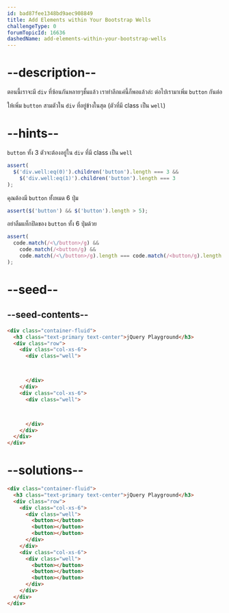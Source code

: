 ```yaml
---
id: bad87fee1348bd9aec908849
title: Add Elements within Your Bootstrap Wells
challengeType: 0
forumTopicId: 16636
dashedName: add-elements-within-your-bootstrap-wells
---
```


# --description--

ตอนนี้เราจะมี `div` ที่ซ้อนกันหลายๆชั้นแล้ว เราทำลึกแค่นี้ก็พอแล้วล่ะ ต่อไปเรามาเพิ่ม `button` กันต่อ

ให้เพิ่ม `button` สามตัวใน `div` ที่อยู่ข้างในสุด (ตัวที่มี class เป็น `well`)

# --hints--

`button` ทั้ง 3 ตัวจะต้องอยู่ใน `div` ที่มี class เป็น `well`

```js
assert(
  $('div.well:eq(0)').children('button').length === 3 &&
    $('div.well:eq(1)').children('button').length === 3
);
```

คุณต้องมี `button` ทั้งหมด 6 ปุ่ม

```js
assert($('button') && $('button').length > 5);
```

อย่าลืมแท็กปิดของ `button` ทั้ง 6 ปุ่มด้วย

```js
assert(
  code.match(/<\/button>/g) &&
    code.match(/<button/g) &&
    code.match(/<\/button>/g).length === code.match(/<button/g).length
);
```

# --seed--

## --seed-contents--

```html
<div class="container-fluid">
  <h3 class="text-primary text-center">jQuery Playground</h3>
  <div class="row">
    <div class="col-xs-6">
      <div class="well">



      </div>
    </div>
    <div class="col-xs-6">
      <div class="well">



      </div>
    </div>
  </div>
</div>
```

# --solutions--

```html
<div class="container-fluid">
  <h3 class="text-primary text-center">jQuery Playground</h3>
  <div class="row">
    <div class="col-xs-6">
      <div class="well">
        <button></button>
        <button></button>
        <button></button>
      </div>
    </div>
    <div class="col-xs-6">
      <div class="well">
        <button></button>
        <button></button>
        <button></button>
      </div>
    </div>
  </div>
</div>
```

